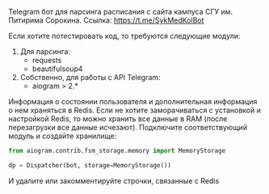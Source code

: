 Telegram бот для парсинга расписания с сайта кампуса СГУ им. Питирима Сорокина.
Ссылка: https://t.me/SykMedKolBot

Если хотите потестировать код, то требуются следующие модули:
1) Для парсинга:
	* requests
	* beautifulsoup4
2) Собственно, для работы с API Telegram:
	* aiogram > 2.*

Информация о состоянии пользователя и дополнительная информация о нем храняться в Redis.
Если не хотите заморачиваться с установкой и настройкой Redis, то можно хранить все данные в RAM (после перезагрузки все данные исчезают).
Подключите соответствующий модуль и создайте хранилище:
```python
from aiogram.contrib.fsm_storage.memory import MemoryStorage

dp = Dispatcher(bot, storage=MemoryStorage())
```
И удалите или закомментируйте строчки, связанные с Redis